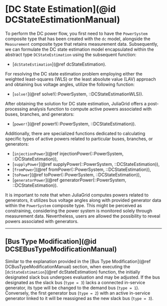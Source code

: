 # [DC State Estimation](@id DCStateEstimationManual)
To perform the DC power flow, you first need to have the `PowerSystem` composite type that has been created with the `dc` model, alongside the `Measurement` composite type that retains measurement data. Subsequently, we can formulate the DC state estimation model encapsulated within the abstract type `DCStateEstimation` using the subsequent function:
* [`dcStateEstimation`](@ref dcStateEstimation).

For resolving the DC state estimation problem employing either the weighted least-squares (WLS) or the least absolute value (LAV) approach and obtaining bus voltage angles, utilize the following function:
* [`solve!`](@ref solve!(::PowerSystem, ::DCStateEstimationWLS)).

After obtaining the solution for DC state estimation, JuliaGrid offers a post-processing analysis function to compute active powers associated with buses, branches, and generators:
* [`power!`](@ref power!(::PowerSystem, ::DCStateEstimation)).

Additionally, there are specialized functions dedicated to calculating specific types of active powers related to particular buses, branches, or generators:
* [`injectionPower`](@ref injectionPower(::PowerSystem, ::DCStateEstimation)),
* [`supplyPower`](@ref supplyPower(::PowerSystem, ::DCStateEstimation)),
* [`fromPower`](@ref fromPower(::PowerSystem, ::DCStateEstimation)),
* [`toPower`](@ref toPower(::PowerSystem, ::DCStateEstimation)),
* [`generatorPower`](@ref generatorPower(::PowerSystem, ::DCStateEstimation)).

It is important to note that when JuliaGrid computes powers related to generators, it utilizes bus voltage angles along with provided generator data within the `PowerSystem` composite type. This might be perceived as constraining, considering the power system is monitored solely through measurement data. Nevertheless, users are allowed the possibility to reveal powers associated with generators.

---

## [Bus Type Modification](@id DCSEBusTypeModificationManual)
Similar to the explanation provided in the [Bus Type Modification](@ref DCBusTypeModificationManual) section, when executing the [`dcStateEstimation`](@ref dcStateEstimation) function, the initially designated slack bus undergoes evaluation and may be adjusted. If the bus designated as the slack bus (`type = 3`) lacks a connected in-service generator, its type will be changed to the demand bus (`type = 1`). Conversely, the first generator bus (`type = 2`) with an active in-service generator linked to it will be reassigned as the new slack bus (`type = 3`).








